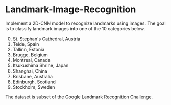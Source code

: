 # Landmark-Image-Recognition
Implement a 2D-CNN model to recognize landmarks using images. 
The goal is to classify landmark images into one of the 10 categories below.

0. St. Stephan's Cathedral, Austria 
1. Teide, Spain 
2. Tallinn, Estonia 
3. Brugge, Belgium 
4. Montreal, Canada 
5. Itsukushima Shrine, Japan 
6. Shanghai, China 
7. Brisbane, Australia 
8. Edinburgh, Scotland 
9. Stockholm, Sweden

The dataset is subset of the Google Landmark Recognition Challenge.
